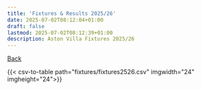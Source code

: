 ```yaml
---
title: 'Fixtures & Results 2025/26'
date: 2025-07-02T08:12:04+01:00
draft: false
lastmod: 2025-07-02T08:12:39+01:00
description: Aston Villa Fixtures 2025/26
---
```


[Back](/fixtures/)

{{< csv-to-table path="fixtures/fixtures2526.csv" imgwidth="24" imgheight="24">}}
